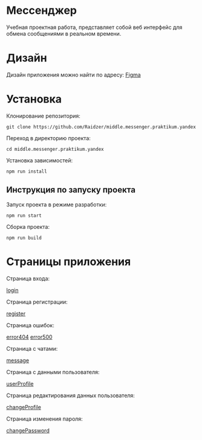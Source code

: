 # Мессенджер

Учебная проектная работа, представляет собой веб интерфейс для обмена сообщениями в реальном времени.

# Дизайн

Дизайн приложения можно найти по адресу: [Figma](https://www.figma.com/design/jF5fFFzgGOxQeB4CmKWTiE/Chat_external_link?node-id=0-1&p=f)

# Установка

Клонирование репозитория:
```
git clone https://github.com/Raidzer/middle.messenger.praktikum.yandex
```
Переход в директорию проекта:
```
cd middle.messenger.praktikum.yandex
```
Установка зависимостей:
```
npm run install
```
## Инструкция по запуску проекта

Запуск проекта в режиме разработки:
```
npm run start
```
Сборка проекта:
```
npm run build
```
# Страницы приложения

Страница входа:

[login](https://raidzermessenger.netlify.app/src/pages/login/login)

Страница регистрации:

[register](https://raidzermessenger.netlify.app/src/pages/register/register)

Страница ошибок:

[error404](https://raidzermessenger.netlify.app/src/pages/error404/error404)
[error500](https://raidzermessenger.netlify.app/src/pages/error500/error500)

Страница с чатами:

[message](https://raidzermessenger.netlify.app/src/pages/message/message)

Страница с данными пользователя:

[userProfile](https://raidzermessenger.netlify.app/src/pages/userprofile/userprofile)

Страница редактирования данных пользователя:

[changeProfile](https://raidzermessenger.netlify.app/src/pages/changeprofile/changeprofile)

Страница изменения пароля:

[changePassword](https://raidzermessenger.netlify.app/src/pages/changepassword/changepassword)
